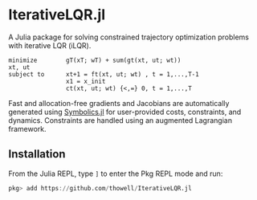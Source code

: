 # IterativeLQR.jl
A Julia package for solving constrained trajectory optimization problems with iterative LQR (iLQR). 

```
minimize        gT(xT; wT) + sum(gt(xt, ut; wt))
xt, ut
subject to      xt+1 = ft(xt, ut; wt) , t = 1,...,T-1 
                x1 = x_init
                ct(xt, ut; wt) {<,=} 0, t = 1,...,T
```

Fast and allocation-free gradients and Jacobians are automatically generated using [Symbolics.jl](https://github.com/JuliaSymbolics/Symbolics.jl) for user-provided costs, constraints, and dynamics. Constraints are handled using an augmented Lagrangian framework. 

## Installation
From the Julia REPL, type `]` to enter the Pkg REPL mode and run:
```julia
pkg> add https://github.com/thowell/IterativeLQR.jl
```